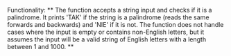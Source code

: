 Functionality: ** The function accepts a string input and checks if it is a palindrome. It prints 'TAK' if the string is a palindrome (reads the same forwards and backwards) and 'NIE' if it is not. The function does not handle cases where the input is empty or contains non-English letters, but it assumes the input will be a valid string of English letters with a length between 1 and 1000. **